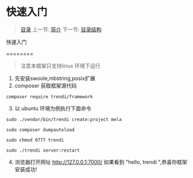 #  快速入门

   > [目录](<index.md>)
   > 上一节: [简介](<1.1.md>)
   > 下一节: [目录结构](<1.3.md>)


   快速入门
   
   ========

   > 注意本框架只支持linux 环境下运行

   1. 先安装swoole,mbstring,posix扩展
   2. composer 获取框架源代码

   ```
   composer require trendi/framework

   ```

   3. 以 ubuntu 环境为例执行下面命令

```
sudo ./vendor/bin/trendi create:project mela

sudo composer dumpautoload

sudo chmod 0777 trendi

sudo ./trendi server:restart

```

   4. 浏览器打开网址 http://127.0.0.1:7000/ 如果看到 "hello, trendi ",恭喜你框架安装成功!
